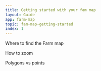 ```yaml
---
title: Getting started with your fam map
layout: Guide
app: farm-map
topic: fam-map-getting-started
index: 1
---
```


Where to find the Farm map

How to zoom

Polygons vs points